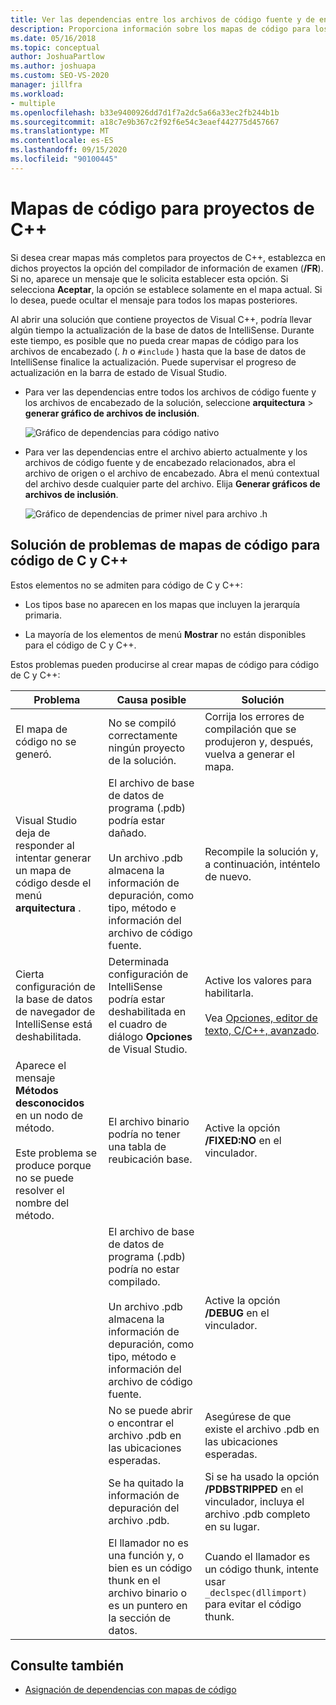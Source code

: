 ```yaml
---
title: Ver las dependencias entre los archivos de código fuente y de encabezado de C++
description: Proporciona información sobre los mapas de código para los proyectos de C++.
ms.date: 05/16/2018
ms.topic: conceptual
author: JoshuaPartlow
ms.author: joshuapa
ms.custom: SEO-VS-2020
manager: jillfra
ms.workload:
- multiple
ms.openlocfilehash: b33e9400926dd7d1f7a2dc5a66a33ec2fb244b1b
ms.sourcegitcommit: a18c7e9b367c2f92f6e54c3eaef442775d457667
ms.translationtype: MT
ms.contentlocale: es-ES
ms.lasthandoff: 09/15/2020
ms.locfileid: "90100445"
---
```

# <a name="code-maps-for-c-projects"></a>Mapas de código para proyectos de C++

Si desea crear mapas más completos para proyectos de C++, establezca en dichos proyectos la opción del compilador de información de examen (**/FR**). Si no, aparece un mensaje que le solicita establecer esta opción. Si selecciona **Aceptar**, la opción se establece solamente en el mapa actual. Si lo desea, puede ocultar el mensaje para todos los mapas posteriores.

Al abrir una solución que contiene proyectos de Visual C++, podría llevar algún tiempo la actualización de la base de datos de IntelliSense. Durante este tiempo, es posible que no pueda crear mapas de código para los archivos de encabezado (*. h* o `#include` ) hasta que la base de datos de IntelliSense finalice la actualización. Puede supervisar el progreso de actualización en la barra de estado de Visual Studio.

- Para ver las dependencias entre todos los archivos de código fuente y los archivos de encabezado de la solución, seleccione **arquitectura**  >  **generar gráfico de archivos de inclusión**.

   ![Gráfico de dependencias para código nativo](../modeling/media/dependencygraphgeneral_nativecode.png)

- Para ver las dependencias entre el archivo abierto actualmente y los archivos de código fuente y de encabezado relacionados, abra el archivo de origen o el archivo de encabezado. Abra el menú contextual del archivo desde cualquier parte del archivo. Elija **Generar gráficos de archivos de inclusión**.

   ![Gráfico de dependencias de primer nivel para archivo .h](../modeling/media/dependencygraph_native_firstlevel.png)

## <a name="troubleshoot-code-maps-for-c-and-c-code"></a>Solución de problemas de mapas de código para código de C y C++

Estos elementos no se admiten para código de C y C++:

- Los tipos base no aparecen en los mapas que incluyen la jerarquía primaria.

- La mayoría de los elementos de menú **Mostrar** no están disponibles para el código de C y C++.

Estos problemas pueden producirse al crear mapas de código para código de C y C++:

|**Problema**|**Causa posible**|**Solución**|
|-|-|-|
|El mapa de código no se generó.|No se compiló correctamente ningún proyecto de la solución.|Corrija los errores de compilación que se produjeron y, después, vuelva a generar el mapa.|
|Visual Studio deja de responder al intentar generar un mapa de código desde el menú **arquitectura** .|El archivo de base de datos de programa (.pdb) podría estar dañado.<br /><br /> Un archivo .pdb almacena la información de depuración, como tipo, método e información del archivo de código fuente.|Recompile la solución y, a continuación, inténtelo de nuevo.|
|Cierta configuración de la base de datos de navegador de IntelliSense está deshabilitada.|Determinada configuración de IntelliSense podría estar deshabilitada en el cuadro de diálogo **Opciones** de Visual Studio.|Active los valores para habilitarla.<br /><br /> Vea [Opciones, editor de texto, C/C++, avanzado](../ide/reference/options-text-editor-c-cpp-advanced.md).|
|Aparece el mensaje **Métodos desconocidos** en un nodo de método.<br /><br /> Este problema se produce porque no se puede resolver el nombre del método.|El archivo binario podría no tener una tabla de reubicación base.|Active la opción **/FIXED:NO** en el vinculador.|
||El archivo de base de datos de programa (.pdb) podría no estar compilado.<br /><br /> Un archivo .pdb almacena la información de depuración, como tipo, método e información del archivo de código fuente.|Active la opción **/DEBUG** en el vinculador.|
||No se puede abrir o encontrar el archivo .pdb en las ubicaciones esperadas.|Asegúrese de que existe el archivo .pdb en las ubicaciones esperadas.|
||Se ha quitado la información de depuración del archivo .pdb.|Si se ha usado la opción **/PDBSTRIPPED** en el vinculador, incluya el archivo .pdb completo en su lugar.|
||El llamador no es una función y, o bien es un código thunk en el archivo binario o es un puntero en la sección de datos.|Cuando el llamador es un código thunk, intente usar `_declspec(dllimport)` para evitar el código thunk.|

## <a name="see-also"></a>Consulte también

- [Asignación de dependencias con mapas de código](../modeling/map-dependencies-across-your-solutions.md)
